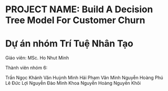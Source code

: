 # PROJECT NAME: Build A Decision Tree Model For Customer Churn
# Dự án nhóm Trí Tuệ Nhân Tạo

Giáo viên: MSc. Ho Nhut Minh

Thành viên nhóm 6:

Trần Ngọc Khánh Văn
Huỳnh Minh Hải
Phạm Văn Minh
Nguyễn Hoàng Phú 
Lê Đức Lợi
Nguyễn Đào Minh Khoa
Nguyễn Hoàng Nguyên Khôi 
